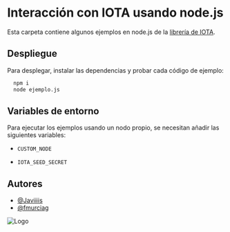 # Interacción con IOTA usando node.js

Esta carpeta contiene algunos ejemplos en node.js de la [librería de IOTA](https://github.com/iotaledger/iota.rs).


## Despliegue

Para desplegar, instalar las dependencias y probar cada código de ejemplo:

```bash
  npm i
  node ejemplo.js
```


## Variables de entorno

Para ejecutar los ejemplos usando un nodo propio, se necesitan añadir las siguientes variables:

- `CUSTOM_NODE`

- `IOTA_SEED_SECRET`


## Autores

- [@Javiiiis](https://github.com/Javiiiis)
- [@fmurciag](https://www.github.com/fmurciag)


![Logo](https://invezz.com/wp-content/uploads/2021/08/iota-logo-black.png)
